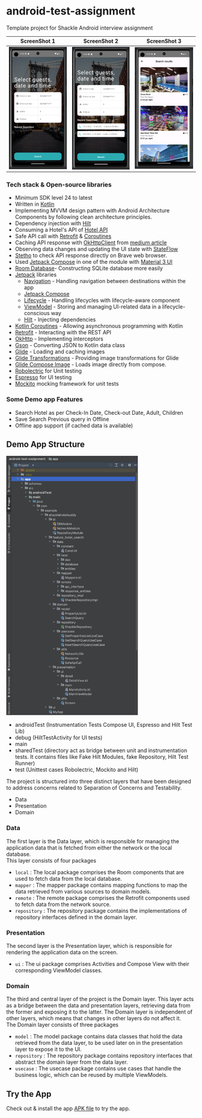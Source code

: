 # android-test-assignment
Template project for Shackle Android interview assignment

ScreenShot 1               |  ScreenShot 2             |  ScreenShot 3
:-------------------------:|:-------------------------:|:-------------------------:
![](appImages/1.png)  |  ![](appImages/2.png) |  ![](appImages/3.png)

### Tech stack & Open-source libraries
- Minimum SDK level 24 to latest
- Written in [Kotlin](https://kotlinlang.org/)
- Implementing MVVM design pattern with Android Architecture Components by following clean architecture principles.
- Dependency injection with [Hilt](https://developer.android.com/training/dependency-injection/hilt-android)
- Consuming a Hotel's API of [Hotel API](https://www.rapidapi.com/apidojo/api/hotels4)
- Safe API call with [Retrofit](https://github.com/square/retrofit) & [Coroutines](https://kotlinlang.org/docs/coroutines-overview.html)
- Caching API response with [OkHttpClient](https://square.github.io/okhttp/4.x/okhttp/okhttp3/-ok-http-client/) from [medium article](https://medium.com/@bapspatil/caching-with-retrofit-store-responses-offline-71439ed32fda)
- Observing data changes and updating the UI state with [StateFlow](https://kotlinlang.org/api/kotlinx.coroutines/kotlinx-coroutines-core/kotlinx.coroutines.flow/-state-flow/)
- [Stetho](https://github.com/facebook/stetho) to check API response directly on Brave web browser.
- Used [Jetpack Compose](https://developer.android.com/jetpack/compose) in one of the module with [Material 3 UI](https://m3.material.io/develop/android/jetpack-compose)
- [Room Database](https://developer.android.com/training/data-storage/room)- Constructing SQLite database more easily
- [Jetpack](https://developer.android.com/jetpack) libraries
    - [Navigation](https://developer.android.com/guide/navigation) - Handling navigation between destinations within the app
    - [Jetpack Compose](https://developer.android.com/jetpack/compose)
    - [Lifecycle](https://developer.android.com/topic/libraries/architecture/lifecycle) - Handling lifecycles with lifecycle-aware component
    - [ViewModel](https://developer.android.com/topic/libraries/architecture/viewmodel) - Storing and managing UI-related data in a lifecycle-conscious way
    - [Hilt](https://developer.android.com/training/dependency-injection/hilt-android) - Injecting dependencies
- [Kotlin Coroutines](https://kotlinlang.org/docs/coroutines-overview.html) - Allowing asynchronous programming with Kotlin
- [Retrofit](https://github.com/square/retrofit) - Interacting with the REST API
- [OkHttp](https://github.com/square/okhttp) - Implementing interceptors
- [Gson](https://github.com/google/gson) - Converting JSON to Kotlin data class
- [Glide](https://github.com/bumptech/glide) - Loading and caching images
- [Glide Transformations](https://github.com/wasabeef/glide-transformations) - Providing image transformations for Glide
- [Glide Compose Image](https://bumptech.github.io/glide/int/compose.html) - Loads image directly from compose.
- [Robolectric](https://robolectric.org/) for Unit testing
- [Espresso](https://developer.android.com/training/testing/espresso) for UI testing
- [Mockito](https://site.mockito.org/) mocking framework for unit tests

### Some Demo app Features
- Search Hotel as per Check-In Date, Check-out Date, Adult, Children
- Save Search Previous query in Offline
- Offline app support (if cached data is available)

## Demo App Structure
<img src="appImages/app_package_structure.png" width="350"/>

- androidTest (Instrumentation Tests Compose UI, Espresso and Hilt Test Lib)
- debug (HiltTestActivity for UI tests)
- main
- sharedTest (directory act as bridge between unit and instrumentation tests. It contains files like Fake Hilt Modules, fake Repository, Hilt Test Runner)
- test (Unittest cases Robolectric, Mockito and Hilt)

The project is structured into three distinct layers that have been designed to address concerns related to Separation of Concerns and Testability.
- Data
- Presentation
- Domain

### Data
The first layer is the Data layer, which is responsible for managing the application data that is fetched from either the network or the local database.
</br>This layer consists of four packages
- `local` : The local package comprises the Room components that are used to fetch data from the local database.
- `mapper` : The mapper package contains mapping functions to map the data retrieved from various sources to domain models.
- `remote` : The remote package comprises the Retrofit components used to fetch data from the network source.
- `repository` : The repository package contains the implementations of repository interfaces defined in the domain layer.

### Presentation
The second layer is the Presentation layer, which is responsible for rendering the application data on the screen.
</br>
- `ui` : The ui package comprises Activities and Compose View with their corresponding ViewModel classes.

### Domain
The third and central layer of the project is the Domain layer.
This layer acts as a bridge between the data and presentation layers, retrieving data from the former and exposing it to the latter.
The Domain layer is independent of other layers, which means that changes in other layers do not affect it.
</br>The Domain layer consists of three packages
- `model` : The model package contains data classes that hold the data retrieved from the data layer, to be used later on in the presentation layer to expose it to the UI.
- `repository` : The repository package contains repository interfaces that abstract the domain layer from the data layer.
- `usecase` : The usecase package contains use cases that handle the business logic, which can be reused by multiple ViewModels.

## Try the App
Check out & install the app <a href="apk/app-debug.apk">APK file<a/> to try the app.
